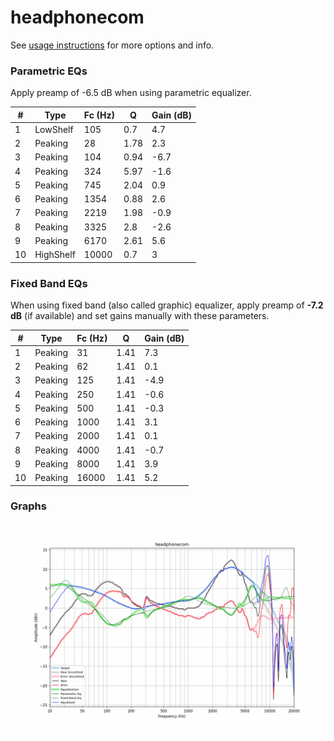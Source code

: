 # headphonecom
See [usage instructions](https://github.com/jaakkopasanen/AutoEq#usage) for more options and info.

### Parametric EQs
Apply preamp of -6.5 dB when using parametric equalizer.

|   # | Type      |   Fc (Hz) |    Q |   Gain (dB) |
|-----|-----------|-----------|------|-------------|
|   1 | LowShelf  |       105 | 0.7  |         4.7 |
|   2 | Peaking   |        28 | 1.78 |         2.3 |
|   3 | Peaking   |       104 | 0.94 |        -6.7 |
|   4 | Peaking   |       324 | 5.97 |        -1.6 |
|   5 | Peaking   |       745 | 2.04 |         0.9 |
|   6 | Peaking   |      1354 | 0.88 |         2.6 |
|   7 | Peaking   |      2219 | 1.98 |        -0.9 |
|   8 | Peaking   |      3325 | 2.8  |        -2.6 |
|   9 | Peaking   |      6170 | 2.61 |         5.6 |
|  10 | HighShelf |     10000 | 0.7  |         3   |

### Fixed Band EQs
When using fixed band (also called graphic) equalizer, apply preamp of **-7.2 dB** (if available) and set gains manually with these parameters.

|   # | Type    |   Fc (Hz) |    Q |   Gain (dB) |
|-----|---------|-----------|------|-------------|
|   1 | Peaking |        31 | 1.41 |         7.3 |
|   2 | Peaking |        62 | 1.41 |         0.1 |
|   3 | Peaking |       125 | 1.41 |        -4.9 |
|   4 | Peaking |       250 | 1.41 |        -0.6 |
|   5 | Peaking |       500 | 1.41 |        -0.3 |
|   6 | Peaking |      1000 | 1.41 |         3.1 |
|   7 | Peaking |      2000 | 1.41 |         0.1 |
|   8 | Peaking |      4000 | 1.41 |        -0.7 |
|   9 | Peaking |      8000 | 1.41 |         3.9 |
|  10 | Peaking |     16000 | 1.41 |         5.2 |

### Graphs
![](./headphonecom.png)

